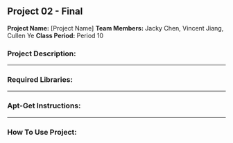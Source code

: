 ## Project 02 - Final
**Project Name:** [Project Name]
**Team Members:** Jacky Chen, Vincent Jiang, Cullen Ye
**Class Period:** Period 10

### Project Description:

---

### Required Libraries:

---

### Apt-Get Instructions:

---

### How To Use Project:
